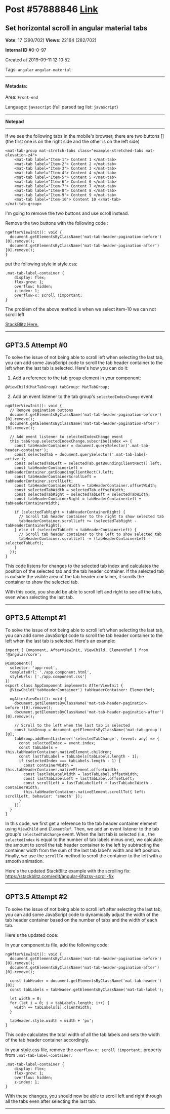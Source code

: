 
# Post \#57888846 [Link](https://stackoverflow.com/questions/57888846/)

## Set horizontal scroll in angular material tabs

**Vote**: 17 (290/702) **Views**: 22164 (282/702) 

**Internal ID** \#0-0-97

Created at 2019-09-11 12:10:52

Tags: `angular` `angular-material`

----------

#### Metadata:

Area: `Front-end`

Language: `javascript` (full parsed tag list: `javascript`)

----------

**Notepad**


----------

If we see the following tabs in the mobile's browser, there are two buttons [] (the first one is on the right side and the other is on the left side)

```
<mat-tab-group mat-stretch-tabs class="example-stretched-tabs mat-elevation-z4">
    <mat-tab label="Item-1"> Content 1 </mat-tab>
    <mat-tab label="Item-2"> Content 2 </mat-tab>
    <mat-tab label="Item-3"> Content 3 </mat-tab>
    <mat-tab label="Item-4"> Content 4 </mat-tab>
    <mat-tab label="Item-5"> Content 5 </mat-tab>
    <mat-tab label="Item-6"> Content 6 </mat-tab>
    <mat-tab label="Item-7"> Content 7 </mat-tab>
    <mat-tab label="Item-8"> Content 8 </mat-tab>
    <mat-tab label="Item-9"> Content 9 </mat-tab>
    <mat-tab label="Item-10"> Content 10 </mat-tab>
</mat-tab-group>
```


[](https://i.stack.imgur.com/TwYZ5.png)

I'm going to remove the two buttons and use scroll instead.



 Remove the two buttons with the following code :

```
ngAfterViewInit(): void {
  document.getElementsByClassName('mat-tab-header-pagination-before')[0].remove();
  document.getElementsByClassName('mat-tab-header-pagination-after')[0].remove();
}
```


 put the following style in style.css:

```
.mat-tab-label-container {
    display: flex;
    flex-grow: 1;
    overflow: hidden;
    z-index: 1;
    overflow-x: scroll !important;
}
```




The problem of the above method is when we select item-10 we can not scroll left

[StackBlitz Here.](https://stackblitz.com/edit/angular-6fgzsv)


----------
        
## GPT3.5 Attempt \#0

To solve the issue of not being able to scroll left when selecting the last tab, you can add some JavaScript code to scroll the tab header container to the left when the last tab is selected. Here's how you can do it:

1. Add a reference to the tab group element in your component:

```
@ViewChild(MatTabGroup) tabGroup: MatTabGroup;
```

2. Add an event listener to the tab group's `selectedIndexChange` event:

```
ngAfterViewInit(): void {
  // Remove pagination buttons
  document.getElementsByClassName('mat-tab-header-pagination-before')[0].remove();
  document.getElementsByClassName('mat-tab-header-pagination-after')[0].remove();

  // Add event listener to selectedIndexChange event
  this.tabGroup.selectedIndexChange.subscribe(index => {
    const tabHeaderContainer = document.querySelector('.mat-tab-header-container');
    const selectedTab = document.querySelector('.mat-tab-label-active');
    const selectedTabLeft = selectedTab.getBoundingClientRect().left;
    const tabHeaderContainerLeft = tabHeaderContainer.getBoundingClientRect().left;
    const tabHeaderContainerScrollLeft = tabHeaderContainer.scrollLeft;
    const tabHeaderContainerWidth = tabHeaderContainer.offsetWidth;
    const selectedTabWidth = selectedTab.offsetWidth;
    const selectedTabRight = selectedTabLeft + selectedTabWidth;
    const tabHeaderContainerRight = tabHeaderContainerLeft + tabHeaderContainerWidth;

    if (selectedTabRight > tabHeaderContainerRight) {
      // Scroll tab header container to the right to show selected tab
      tabHeaderContainer.scrollLeft += (selectedTabRight - tabHeaderContainerRight);
    } else if (selectedTabLeft < tabHeaderContainerLeft) {
      // Scroll tab header container to the left to show selected tab
      tabHeaderContainer.scrollLeft -= (tabHeaderContainerLeft - selectedTabLeft);
    }
  });
}
```

This code listens for changes to the selected tab index and calculates the position of the selected tab and the tab header container. If the selected tab is outside the visible area of the tab header container, it scrolls the container to show the selected tab.

With this code, you should be able to scroll left and right to see all the tabs, even when selecting the last tab.

--------

## GPT3.5 Attempt \#1

To solve the issue of not being able to scroll left when selecting the last tab, you can add some JavaScript code to scroll the tab header container to the left when the last tab is selected. Here's an example:

```
import { Component, AfterViewInit, ViewChild, ElementRef } from '@angular/core';

@Component({
  selector: 'app-root',
  templateUrl: './app.component.html',
  styleUrls: ['./app.component.css']
})
export class AppComponent implements AfterViewInit {
  @ViewChild('tabHeaderContainer') tabHeaderContainer: ElementRef;

  ngAfterViewInit(): void {
    document.getElementsByClassName('mat-tab-header-pagination-before')[0].remove();
    document.getElementsByClassName('mat-tab-header-pagination-after')[0].remove();

    // Scroll to the left when the last tab is selected
    const tabGroup = document.getElementsByClassName('mat-tab-group')[0];
    tabGroup.addEventListener('selectedTabChange', (event: any) => {
      const selectedIndex = event.index;
      const tabLabels = this.tabHeaderContainer.nativeElement.children;
      const lastTabLabel = tabLabels[tabLabels.length - 1];
      if (selectedIndex === tabLabels.length - 1) {
        const containerWidth = this.tabHeaderContainer.nativeElement.offsetWidth;
        const lastTabLabelWidth = lastTabLabel.offsetWidth;
        const lastTabLabelLeft = lastTabLabel.offsetLeft;
        const scrollLeft = lastTabLabelLeft + lastTabLabelWidth - containerWidth;
        this.tabHeaderContainer.nativeElement.scrollTo({ left: scrollLeft, behavior: 'smooth' });
      }
    });
  }
}
```

In this code, we first get a reference to the tab header container element using `ViewChild` and `ElementRef`. Then, we add an event listener to the tab group's `selectedTabChange` event. When the last tab is selected (i.e., the `selectedIndex` is equal to the number of tab labels minus one), we calculate the amount to scroll the tab header container to the left by subtracting the container width from the sum of the last tab label's width and left position. Finally, we use the `scrollTo` method to scroll the container to the left with a smooth animation.

Here's the updated StackBlitz example with the scrolling fix: https://stackblitz.com/edit/angular-6fgzsv-scroll-fix

--------

## GPT3.5 Attempt \#2

To solve the issue of not being able to scroll left after selecting the last tab, you can add some JavaScript code to dynamically adjust the width of the tab header container based on the number of tabs and the width of each tab.

Here's the updated code:

In your component.ts file, add the following code:

```
ngAfterViewInit(): void {
  document.getElementsByClassName('mat-tab-header-pagination-before')[0].remove();
  document.getElementsByClassName('mat-tab-header-pagination-after')[0].remove();

  const tabHeader = document.getElementsByClassName('mat-tab-header')[0];
  const tabLabels = tabHeader.getElementsByClassName('mat-tab-label');

  let width = 0;
  for (let i = 0; i < tabLabels.length; i++) {
    width += tabLabels[i].clientWidth;
  }

  tabHeader.style.width = width + 'px';
}
```

This code calculates the total width of all the tab labels and sets the width of the tab header container accordingly.

In your style.css file, remove the `overflow-x: scroll !important;` property from `.mat-tab-label-container`.

```
.mat-tab-label-container {
    display: flex;
    flex-grow: 1;
    overflow: hidden;
    z-index: 1;
}
```

With these changes, you should now be able to scroll left and right through all the tabs even after selecting the last tab.

--------
